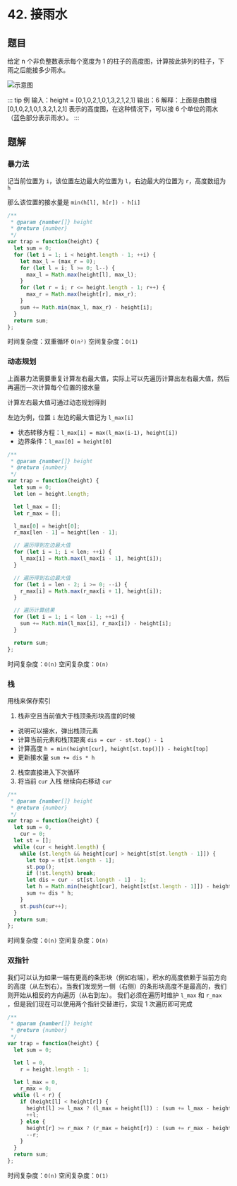 # 42. 接雨水

## 题目

给定 n 个非负整数表示每个宽度为 1 的柱子的高度图，计算按此排列的柱子，下雨之后能接多少雨水。

<img :src="$withBase('/leetcode_42_1.jpg')" alt="示意图">

::: tip 例
输入：height = [0,1,0,2,1,0,1,3,2,1,2,1]
输出：6
解释：上面是由数组 [0,1,0,2,1,0,1,3,2,1,2,1] 表示的高度图，在这种情况下，可以接 6 个单位的雨水（蓝色部分表示雨水）。
:::

## 题解

### 暴力法

记当前位置为 `i`，该位置左边最大的位置为 `l`，右边最大的位置为 `r`，高度数组为 `h`

那么该位置的接水量是 `min(h[l], h[r]) - h[i]`

```js
/**
 * @param {number[]} height
 * @return {number}
 */
var trap = function(height) {
  let sum = 0;
  for (let i = 1; i < height.length - 1; ++i) {
    let max_l = (max_r = 0);
    for (let l = i; l >= 0; l--) {
      max_l = Math.max(height[l], max_l);
    }
    for (let r = i; r <= height.length - 1; r++) {
      max_r = Math.max(height[r], max_r);
    }
    sum += Math.min(max_l, max_r) - height[i];
  }
  return sum;
};
```

时间复杂度：双重循环 `O(n²)`
空间复杂度：`O(1)`

### 动态规划

上面暴力法需要重复计算左右最大值，实际上可以先遍历计算出左右最大值，然后再遍历一次计算每个位置的接水量

计算左右最大值可通过动态规划得到

左边为例，位置 `i` 左边的最大值记为 `l_max[i]`

- 状态转移方程：`l_max[i] = max(l_max(i-1), height[i])`
- 边界条件：`l_max[0] = height[0]`

```js
/**
 * @param {number[]} height
 * @return {number}
 */
var trap = function(height) {
  let sum = 0;
  let len = height.length;

  let l_max = [];
  let r_max = [];

  l_max[0] = height[0];
  r_max[len - 1] = height[len - 1];

  // 遍历得到左边最大值
  for (let i = 1; i < len; ++i) {
    l_max[i] = Math.max(l_max[i - 1], height[i]);
  }

  // 遍历得到右边最大值
  for (let i = len - 2; i >= 0; --i) {
    r_max[i] = Math.max(r_max[i + 1], height[i]);
  }

  // 遍历计算结果
  for (let i = 1; i < len - 1; ++i) {
    sum += Math.min(l_max[i], r_max[i]) - height[i];
  }

  return sum;
};
```

时间复杂度：`O(n)`
空间复杂度：`O(n)`

### 栈

用栈来保存索引

1. 栈非空且当前值大于栈顶条形块高度的时候

- 说明可以接水，弹出栈顶元素
- 计算当前元素和栈顶距离 `dis = cur - st.top() - 1`
- 计算高度 `h = min(height[cur], height[st.top()]) - height[top]`
- 更新接水量 `sum += dis * h`

2. 栈空直接进入下次循环
3. 将当前 `cur` 入栈 继续向右移动 `cur`

```js
/**
 * @param {number[]} height
 * @return {number}
 */
var trap = function(height) {
  let sum = 0,
    cur = 0;
  let st = [];
  while (cur < height.length) {
    while (st.length && height[cur] > height[st[st.length - 1]]) {
      let top = st[st.length - 1];
      st.pop();
      if (!st.length) break;
      let dis = cur - st[st.length - 1] - 1;
      let h = Math.min(height[cur], height[st[st.length - 1]]) - height[top];
      sum += dis * h;
    }
    st.push(cur++);
  }
  return sum;
};
```

时间复杂度：`O(n)`
空间复杂度：`O(n)`

### 双指针

我们可以认为如果一端有更高的条形块（例如右端），积水的高度依赖于当前方向的高度（从左到右）。当我们发现另一侧（右侧）的条形块高度不是最高的，我们则开始从相反的方向遍历（从右到左）。
我们必须在遍历时维护 `l_max` 和 `r_max` ，但是我们现在可以使用两个指针交替进行，实现 1 次遍历即可完成

```js
/**
 * @param {number[]} height
 * @return {number}
 */
var trap = function(height) {
  let sum = 0;

  let l = 0,
    r = height.length - 1;

  let l_max = 0,
    r_max = 0;
  while (l < r) {
    if (height[l] < height[r]) {
      height[l] >= l_max ? (l_max = height[l]) : (sum += l_max - height[l]);
      ++l;
    } else {
      height[r] >= r_max ? (r_max = height[r]) : (sum += r_max - height[r]);
      --r;
    }
  }
  return sum;
};
```

时间复杂度：`O(n)`
空间复杂度：`O(1)`
